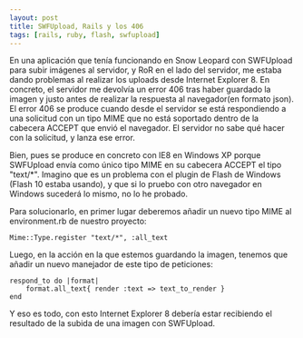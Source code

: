 ```yaml
--- 
layout: post
title: SWFUpload, Rails y los 406
tags: [rails, ruby, flash, swfupload]
---
```

En una aplicación que tenía funcionando en Snow Leopard con SWFUpload para subir imágenes al servidor, y RoR en el lado del servidor, me estaba dando problemas al realizar los uploads desde Internet Explorer 8. En concreto, el servidor me devolvía un error 406 tras haber guardado la imagen y justo antes de realizar la respuesta al navegador(en formato json). El error 406 se produce cuando desde el servidor se está respondiendo a una solicitud con un tipo MIME que no está soportado dentro de la cabecera ACCEPT que envió el navegador. El servidor no sabe qué hacer con la solicitud, y lanza ese error.

Bien, pues se produce en concreto con IE8 en Windows XP porque SWFUpload envía como único tipo MIME en su cabecera ACCEPT el tipo "text/*". Imagino que es un problema con el plugin de Flash de Windows (Flash 10 estaba usando), y que si lo pruebo con otro navegador en Windows sucederá lo mismo, no lo he probado.

Para solucionarlo, en primer lugar deberemos añadir un nuevo tipo MIME al environment.rb de nuestro proyecto:

	Mime::Type.register "text/*", :all_text

Luego, en la acción en la que estemos guardando la imagen, tenemos que añadir un nuevo manejador de este tipo de peticiones:

	respond_to do |format|
		format.all_text{ render :text => text_to_render }
	end

Y eso es todo, con esto Internet Explorer 8 debería estar recibiendo el resultado de la subida de una imagen con SWFUpload.
